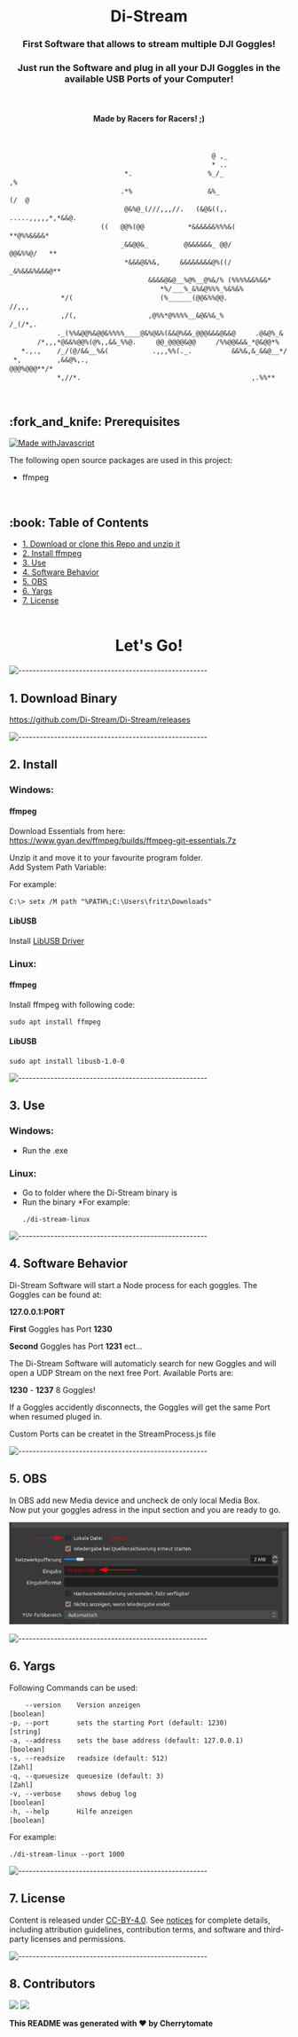 <h1 align="center"> Di-Stream </h1>
<h3 align="center"> First Software that allows to stream multiple DJI Goggles! </h3>  
<h3 align="center"> Just run the Software and plug in all your DJI Goggles in the available USB Ports of your Computer! </h3> 
</br>
<h4 align="center"> Made by Racers for Racers! ;) </h4> 

</br>

                                                       @ ,_                          
                                                       * ..                          
                                 *.                   %_/_                        ,% 
                                .*%                   &%_                  (/  @     
                                 @&%@_(///,,,//.   (&@&((,.  .....,,,,,*,*&&@.       
                           ((   @@%(@@           *&&&&&&%%%&(          **@%%&&&&*    
                                _&&@@&_         @&&&&&&_ @@/             @@&%%@/   **
                                 *&&&@&%&,     &&&&&&&&@%((/      _&%&&&%&&&@**      
                                       &&&&@&@__%@%__@%&/% (%%%%&&%&&*               
                                          *%/___%_&%&@%%%_%&%&%                      
                 */(                      (%______(@@&%%@@.                //,,,     
                 ,/(,                  ,@%%*@%%%%__&@&%&_%            /_(/*,.        
                ._(%%&@@%&@@&%%%%____@&%@&%(&&@%&&_@@@&&&@&&@     .@&@%_&            
           /*,,,*@&&%@@%(@%,,&&_%%@.     @@_@@@@&@@     /%%@@&&&_*@&@@*%            
       *.,.,    /_/(@/&&__%&(           .,,,%%(._.          &&%&,&_&&@__*/         
     *,         ,&&@%,.,                                        @@@%@@@**/*         
                *,//*.                                           ,.%%**             


</br>


<!-- PREREQUISITES -->
<h2 id="prerequisites"> :fork_and_knife: Prerequisites</h2>

[![Made withJavascript](https://img.shields.io/badge/made%20with%20-Javscript-orange)](https://jupyter.org/try)


The following open source packages are used in this project:
* ffmpeg


</br>

<!-- TABLE OF CONTENTS -->
<h2 id="table-of-contents"> :book: Table of Contents</h2>

- [1. Download or clone this Repo and unzip it](#1-download-or-clone-this-repo-and-unzip-it)
- [2. Install ffmpeg](#2-install-ffmpeg)
- [3. Use](#3-use)
- [4. Software Behavior](#4-software-behavior)
- [5. OBS](#5-obs)
- [6. Yargs](#6-yargs)
- [7. License](#7-license)
  </br>
  </br>
<h1 align="center"> Let's Go!  </h1>

![-----------------------------------------------------](https://raw.githubusercontent.com/andreasbm/readme/master/assets/lines/rainbow.png)


## 1. Download Binary 

https://github.com/Di-Stream/Di-Stream/releases



![-----------------------------------------------------](https://raw.githubusercontent.com/andreasbm/readme/master/assets/lines/rainbow.png)

## 2. Install


### Windows:
#### ffmpeg
Download Essentials from here:  
https://www.gyan.dev/ffmpeg/builds/ffmpeg-git-essentials.7z

Unzip it and move it to your favourite program folder.  
Add System Path Variable:

For example:

   ```
   C:\> setx /M path "%PATH%;C:\Users\fritz\Downloads"
   ```
   
#### LibUSB
Install [LibUSB Driver](https://zadig.akeo.ie/)  

### Linux:
#### ffmpeg
Install ffmpeg with following code:
   ```
   sudo apt install ffmpeg
   ```

#### LibUSB
   ```
   sudo apt install libusb-1.0-0
   ```

![-----------------------------------------------------](https://raw.githubusercontent.com/andreasbm/readme/master/assets/lines/rainbow.png)
## 3. Use

### Windows:
* Run the .exe

### Linux:
* Go to folder where the Di-Stream binary is
* Run the binary
*For example:
   ```
   ./di-stream-linux
   ```


![-----------------------------------------------------](https://raw.githubusercontent.com/andreasbm/readme/master/assets/lines/rainbow.png)


## 4. Software Behavior
Di-Stream Software will start a Node process for each goggles. The Goggles can be found at:

**127.0.0.1:PORT**

**First** Goggles has Port **1230**

**Second** Goggles has Port **1231** ect...

The Di-Stream Software will automaticly search for new Goggles and will open a UDP Stream on  the next free Port.
Available Ports are:

**1230** - **1237** 8 Goggles!

If a Goggles accidently disconnects, the Goggles will get the same Port when resumed pluged in.

Custom Ports can be createt in the StreamProcess.js file

![-----------------------------------------------------](https://raw.githubusercontent.com/andreasbm/readme/master/assets/lines/rainbow.png)

## 5. OBS

In OBS add new Media device and uncheck de only local Media Box.  
Now put your goggles adress in the input section and you are ready to go.

![](https://github.com/Di-Stream/Di-Stream/blob/main/assets/obs_example.png)






![-----------------------------------------------------](https://raw.githubusercontent.com/andreasbm/readme/master/assets/lines/rainbow.png)

## 6. Yargs

Following Commands can be used:
   ```
       --version    Version anzeigen                                     [boolean]
  -p, --port       sets the starting Port (default: 1230)               [string]
  -a, --address    sets the base address (default: 127.0.0.1)           [boolean]
  -s, --readsize   readsize (default: 512)                              [Zahl]
  -q, --queuesize  queuesize (default: 3)                               [Zahl]
  -v, --verbose    shows debug log                                      [boolean]
  -h, --help       Hilfe anzeigen                                       [boolean]
  
   ```
For example:
   ```
   ./di-stream-linux --port 1000
   ```

![-----------------------------------------------------](https://raw.githubusercontent.com/andreasbm/readme/master/assets/lines/rainbow.png)

## 7. License

Content is released under [CC-BY-4.0](https://creativecommons.org/licenses/by/4.0/). See [notices](notices.md) for complete details, including attribution guidelines, contribution terms, and software and third-party licenses and permissions.

![-----------------------------------------------------](https://raw.githubusercontent.com/andreasbm/readme/master/assets/lines/rainbow.png)


## 8. Contributors


[![](https://github.com/Cherrytomate.png?size=50)](https://github.com/Cherrytomate)
[![](https://github.com/neilschuerch.png?size=50)](https://github.com/neilschuerch)


**This README was generated with ❤️ by Cherrytomate**





















